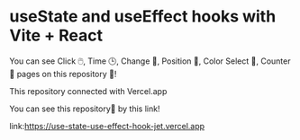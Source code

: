 # useState and useEffect hooks with Vite + React

You can see Click 🖱️, Time 🕒, Change 📍, Position 🔗, Color Select 🎨, Counter 🔢 pages on this repository 📗!

This repository connected with Vercel.app

You can see this repository📗 by this link!

link:https://use-state-use-effect-hook-jet.vercel.app


